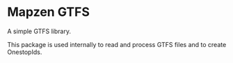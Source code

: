 # Mapzen GTFS

A simple GTFS library. 

This package is used internally to read and process GTFS files and to create OnestopIds.
